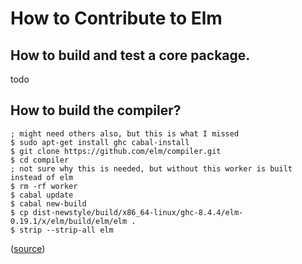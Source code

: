 # How to Contribute to Elm

## How to build and test a core package.

todo

## How to build the compiler?

```
; might need others also, but this is what I missed
$ sudo apt-get install ghc cabal-install
$ git clone https://github.com/elm/compiler.git
$ cd compiler
; not sure why this is needed, but without this worker is built instead of elm
$ rm -rf worker
$ cabal update
$ cabal new-build
$ cp dist-newstyle/build/x86_64-linux/ghc-8.4.4/elm-0.19.1/x/elm/build/elm/elm .
$ strip --strip-all elm
```
([source](https://discourse.elm-lang.org/t/communicating-about-elm-contributions/6729/48))

